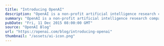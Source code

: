 ```yaml
---
title: "Introducing OpenAI"
description: "OpenAI is a non-profit artificial intelligence research company. Our goal is to advance digital intelligence in the way that is most likely to benefit humanity as a whole, unconstrained by a need to generate financial return. Since our research is free from financial obligations, we can better focus on a positive human impact."
summary: "OpenAI is a non-profit artificial intelligence research company. Our goal is to advance digital intelligence in the way that is most likely to benefit humanity as a whole, unconstrained by a need to generate financial return. Since our research is free from financial obligations, we can better focus on a positive human impact."
pubDate: "Fri, 11 Dec 2015 08:00:00 GMT"
source: "OpenAI Blog"
url: "https://openai.com/blog/introducing-openai"
thumbnail: "/assets/ai-icon.png"
---
```



